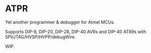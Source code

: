 # ATPR

Yet another programmer & debugger for Atmel MCUs.

Supports DIP-8, DIP-20, DIP-28, DIP-40 AVRs and
DIP-40 AT89s with SPI/JTAG/HVSP/HVPP/debugWire.

WIP.
